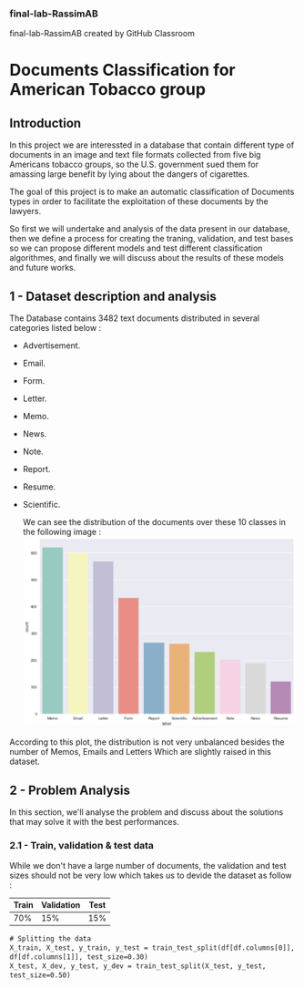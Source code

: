 ### final-lab-RassimAB
final-lab-RassimAB created by GitHub Classroom

# Documents Classification for American Tobacco group

## Introduction

  In this project we are interessted in a database that contain different type of documents in an image and text file formats collected from five big Americans tobacco groups, so the U.S. government sued them for amassing large benefit by lying about the dangers of cigarettes. 
  
  The goal of this project is to make an automatic classification of Documents types in order to facilitate the exploitation of these documents by the lawyers.
  
  So first we will undertake and analysis of the data present in our database, then we define a process for creating the traning, validation, and test bases so we can propose different models and test different classification algorithmes, and finally we will discuss about the results of these models and future works.

## 1 - Dataset description and analysis

  The Database contains 3482 text documents distributed in several categories listed below :
  
  * Advertisement.
  * Email.
  * Form.
  * Letter.
  * Memo.
  * News.
  * Note.
  * Report.
  * Resume.
  * Scientific.
  
    We can see the distribution of the documents over these 10 classes in the following image :
  ![Distribution of the documents](https://github.com/Rouen-NLP/final-lab-RassimAB/blob/master/classesCount.png)
  
  According to this plot, the distribution is not very unbalanced besides the number of Memos, Emails and Letters Which are slightly raised in this dataset.
  
## 2 - Problem Analysis
  
  In this section, we'll analyse the problem and discuss about the solutions that may solve it with the best performances.

  ### 2.1 - Train, validation & test data 
  
  While we don't have a large number of documents, the validation and test sizes should not be very low which takes us to devide the dataset as follow : 
  
  Train | Validation | Test
------------ | ------------- | -------------
70% | 15% | 15%

  ```
  # Splitting the data
  X_train, X_test, y_train, y_test = train_test_split(df[df.columns[0]], df[df.columns[1]], test_size=0.30)
  X_test, X_dev, y_test, y_dev = train_test_split(X_test, y_test, test_size=0.50)
  ```

